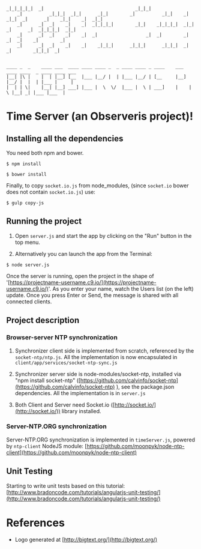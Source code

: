 
```

_|_|_|_|_|  _|                                  _|_|_|                                                      
    _|          _|_|_|  _|_|      _|_|        _|          _|_|    _|  _|_|  _|      _|    _|_|    _|  _|_|  
    _|      _|  _|    _|    _|  _|_|_|_|        _|_|    _|_|_|_|  _|_|      _|      _|  _|_|_|_|  _|_|      
    _|      _|  _|    _|    _|  _|                  _|  _|        _|          _|  _|    _|        _|        
    _|      _|  _|    _|    _|    _|_|_|      _|_|_|      _|_|_|  _|            _|        _|_|_|  _|    


____ _  _    ____ ___  ____ ____ ____ _  _ ____ ____ _ ____    ___  ____ ____  _ ____ ____ ___
|__| |\ |    |  | |__] [__  |___ |__/ |  | |___ |__/ | [__     |__] |__/ |  |  | |___ |     |  
|  | | \|    |__| |__] ___] |___ |  \  \/  |___ |  \ | ___]    |    |  \ |__| _| |___ |___  |
```

# Time Server (an Observeris project)!
## Installing all the dependencies
You need both npm and bower.

```
$ npm install

$ bower install
```

Finally, to copy  `socket.io.js` from node_modules, (since `socket.io` bower does not contain `socket.io.js`) use:

```
$ gulp copy-js
```

## Running the project
1) Open `server.js` and start the app by clicking on the "Run" button in the top menu.

2) Alternatively you can launch the app from the Terminal:

```
$ node server.js
```

Once the server is running, open the project in the shape of '[https://projectname-username.c9.io/](https://projectname-username.c9.io/)'. As you enter your name, watch the Users list (on the left) update. Once you press Enter or Send, the message is shared with all connected clients.

## Project description
### Browser-server NTP synchronization
1) Synchronizer client side is implemented from scratch, referenced by the `socket-ntp/ntp.js`. All the implementation is  now encapsulated in `client/app/services/socket-ntp-sync.js`

2) Synchronizer server side is node-modules/socket-ntp, installed via "npm install socket-ntp"  ([https://github.com/calvinfo/socket-ntp](https://github.com/calvinfo/socket-ntp) ), see the package.json dependencies. All the implementation is in `server.js`

3) Both Client and Server need Socket.io ([http://socket.io/](http://socket.io/)) library installed.

### Server-NTP.ORG synchronization
Server-NTP.ORG synchronization is implemented in `timeServer.js`, powered by `ntp-client` NodeJS module: [https://github.com/moonpyk/node-ntp-client](https://github.com/moonpyk/node-ntp-client)

## Unit Testing
Starting to write unit tests based on this tutorial: [http://www.bradoncode.com/tutorials/angularjs-unit-testing/](http://www.bradoncode.com/tutorials/angularjs-unit-testing/)

# References
- Logo generated at [http://bigtext.org/](http://bigtext.org/)
